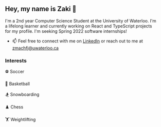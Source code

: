 ## Hey, my name is Zaki 👋

I'm a 2nd year Computer Science Student at the University of Waterloo. I'm a lifelong learner and currently working on React and TypeScript projects for my profile. I'm seeking Spring 2022 software internships!

- 📫 Feel free to connect with me on <a href="http://linkedin.com/in/zaki-machfj" target="_blank">LinkedIn</a> or reach out to me at <a href="mailto:zmachfj@uwaterloo.ca">zmachfj@uwaterloo.ca</a>

### Interests
:soccer: Soccer\
<br />
:basketball: Basketball\
<br />
:snowboarder: Snowboarding\
<br />
:chess_pawn: Chess\
<br />
:weight_lifting: Weightlifting
